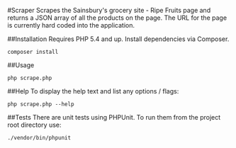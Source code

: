 #Scraper
Scrapes the Sainsbury's grocery site - Ripe Fruits page and returns a JSON array
of all the products on the page. The URL for the page is currently hard coded into the application.

##Installation
Requires PHP 5.4 and up. Install dependencies via Composer.

```
composer install
```


##Usage
```
php scrape.php
```

##Help
To display the help text and list any options / flags:

```
php scrape.php --help
```

##Tests
There are unit tests using PHPUnit. To run them from the project root directory use:

```
./vendor/bin/phpunit
```


